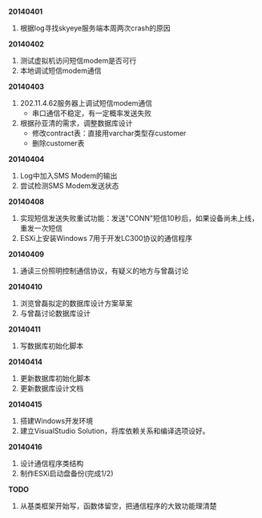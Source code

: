 **20140401**

1. 根据log寻找skyeye服务端本周两次crash的原因

**20140402**

1. 测试虚拟机访问短信modem是否可行
2. 本地调试短信modem通信

**20140403**

1. 202.11.4.62服务器上调试短信modem通信
    - 串口通信不稳定，有一定概率发送失败
2. 根据孙亚清的需求，调整数据库设计
    - 修改contract表：直接用varchar类型存customer
    - 删除customer表

**20140404**

1. Log中加入SMS Modem的输出
2. 尝试检测SMS Modem发送状态

**20140408**

1. 实现短信发送失败重试功能：发送"CONN"短信10秒后，如果设备尚未上线，重发一次短信
2. ESXi上安装Windows 7用于开发LC300协议的通信程序

**20140409**

1. 通读三份照明控制通信协议，有疑义的地方与曾磊讨论

**20140410**

1. 浏览曾磊拟定的数据库设计方案草案
2. 与曾磊讨论数据库设计

**20140411**

1. 写数据库初始化脚本

**20140414**

1. 更新数据库初始化脚本
2. 更新数据库设计文档

**20140415**

1. 搭建Windows开发环境
2. 建立VisualStudio Solution，将库依赖关系和编译选项设好。

**20140416**

1. 设计通信程序类结构
2. 制作ESXi启动盘备份(完成1/2)

**TODO**

1. 从基类框架开始写，函数体留空，把通信程序的大致功能理清楚
